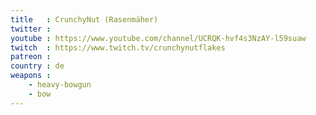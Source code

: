 ```yaml
---
title   : CrunchyNut (Rasenmäher)
twitter :
youtube : https://www.youtube.com/channel/UCRQK-hvf4s3NzAY-l59suaw
twitch  : https://www.twitch.tv/crunchynutflakes
patreon :
country : de
weapons :
    - heavy-bowgun
    - bow
---
```

